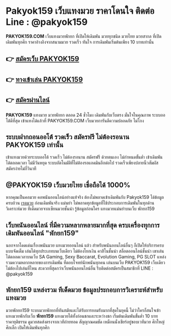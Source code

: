 # Pakyok159 เว็บแทงมวย ราคาโดนใจ ติดต่อ Line : @pakyok159

**PAKYOK159.COM** เว็บแทงมวยพักยก ที่เปิดให้เดิมพัน มวยทุกชนิด มวยไทย มวยสากล ที่เปิดเดิมพันทุกศึก ราคาอ้างอิงจากสนามมวย รวดเร็ว ทันใจ การเดิมพันเริ่มต้นเพียง 10 บาทเท่านั้น

## 👉 [สมัครเว็บ PAKYOK159](https://member.pakyok711.com/register?sellerId=atom)
## 👉 [ทางเข้าเล่น PAKYOK159](https://pakyok711.com/%E0%B8%9E%E0%B8%B1%E0%B8%81%E0%B8%A2%E0%B8%81)
## 👉 [สมัครผ่านไลน์](https://line.me/R/ti/p/%40PK711)

**PAKYOK159** แทงมวย มวยพักยก ตลอด 24 ชั่วโมง เดิมพันกับเว็บตรง มั่นใจในคุณภาพ ระบบออโต้ดีที่สุด เข้าแทงได้แล้วที่ PAKYOK159.COM เว็บมวยการันตีความปลอดภัย ไม่โกง

## ระบบฝากถอนออโต้ รวดเร็ว สมัครฟรี ไม่ต้องรอนาน **PAKYOK159** เท่านั้น
เข้าแทงมวยด้วยระบบออโต้ รวดเร็ว ไม่ต้องรอนาน สมัครฟรี ด้วยตนเอง ไม่กำหนดขั้นต่ำ เข้าเดิมพันได้ตลอดเวลา ไม่มีวันหยุด ระบบอัตโนมัติที่ไม่ต้องรอแอดมินอีกต่อไป รวดเร็วเพียงปลายนิ้วสัมผัส สมัครง่ายไม่กี่วินาที

## @PAKYOK159 เว็บมวยไทย เชื่อถือได้ 1000%
หากคุณเป็นคอมวย คอพนันออนไลน์อย่างแท้จริง ต้องไม่พลาดเข้าเดิมพันกับ Pakyok159 ได้ข้อมูลครบถ้วน [เรตมวย](https://pakyok711.com/%E0%B9%80%E0%B8%A3%E0%B8%95%E0%B8%A1%E0%B8%A7%E0%B8%A2) ก่อนเดิมพันจริง แม่นยำ ไม่พลาดทุกข้อมูลที่ใช้ประกอบการเดิมพันในทุกด้าน วิเคราะห์มวย ทีเด็ดมวยจากเซียนมวยชั้นนำ รู้ข้อมูลก่อนใคร แทงมวยแม่นยำบนเว็บ พักยก159

## เว็บพนันออนไลน์ ที่มีความหลากหลายมากที่สุด ครบเครื่องทุกการเดิมพันออนไลน์ "พักยก159"
นอกจากโดดเด่นเรื่องพนันมวย แทงมวยออนไลน์ แล้ว สำหรับพนันออนไลน์อื่นๆ ก็เปิดให้บริการครบแบบจัดเต็ม เล่นได้ทุกประเภทบนเว็บเดียว ไม่ต้องโยกเงิน คาสิโนชั้นนำ สล็อตออนไลน์ชั้นนำ เขาเล่นได้ตลอดเวลาบนเว็บ SA Gaming, Sexy Baccarat, Evolution Gaming, PG SLOT แหล่งรวมความหลากหลายของการเดิมพัน ที่ตอบโจทย์นักพนันทุกคน เล่นบนเว็บ PAKYOK159 เว็บเดียว ไม่ต้องไปเล่นที่ไหน สะดวกที่สุดกว่าเว็บพนันออนไลน์อื่น รีบติดต่อสมัครเป็นสมาชิกที่ LINE : @pakyok159

## พักยก159 แหล่งรวม ทีเด็ดมวย ข้อมูลประกอบการวิเคราะห์สำหรับแทงมวย
มวยพักยก159 ระบบมวยพักยกที่ทันสมัยและได้รับการยอมรับมากที่สุดในยุคนี้ ไม่ว่าใครก็สนใจเข้าแทงมวยพักกับเว็บ **พักยก159** แทงมวยได้ทั้งก่อนชกและระหว่างชก เริ่มต้นเดิมพันขั้นต่ำ 10 บาท ราคายุติธรรม ดูมวยสดส่งตรงจากเวทีถ่ายทอด สัญญาณคมชัด เหมือนนั่งเชียร์อยู่ขอบเวทีมวย ศึกใหญ่ ศึกเล็ก เปิดให้เดิมพันทุกศึก
